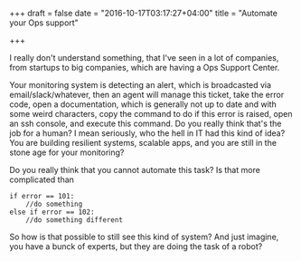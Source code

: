 +++
draft = false
date = "2016-10-17T03:17:27+04:00"
title = "Automate your Ops support"

+++

I really don't understand something, that I've seen in a lot of companies, from startups to big companies, which are having a Ops Support Center.

Your monitoring system is detecting an alert, which is broadcasted via email/slack/whatever, then an agent will manage this ticket, take the error code, open a documentation, which is generally not up to date and with some weird characters, copy the command to do if this error is raised, open an ssh console, and execute this command. Do you really think that's the job for a human? I mean seriously, who the hell in IT had this kind of idea? You are building resilient systems, scalable apps, and you are still in the stone age for your monitoring?

Do you really think that you cannot automate this task? Is that more complicated than

```
if error == 101:
    //do something
else if error == 102:
    //do something different
```

So how is that possible to still see this kind of system? And just imagine, you have a bunck of experts, but they are doing the task of a robot?
